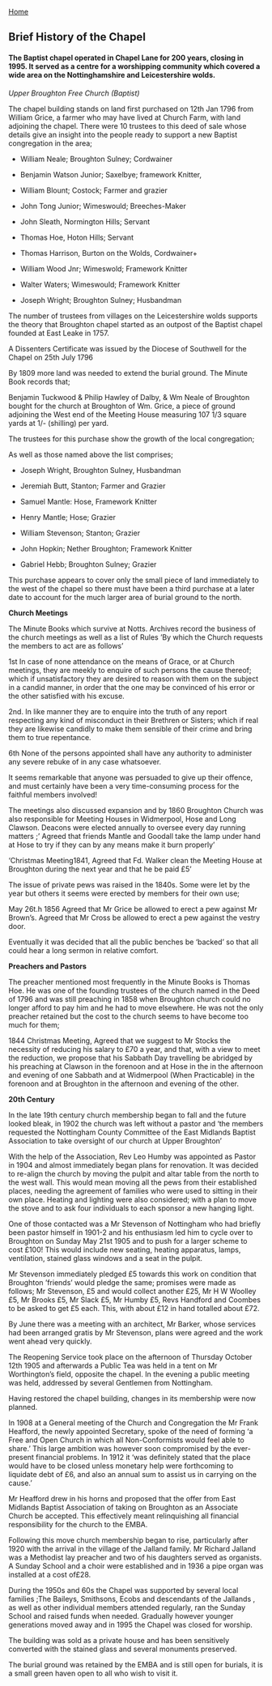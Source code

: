 [Home](https://simon-scmp.github.io/ubhistdocs/)


## Brief History of the Chapel
#### The Baptist chapel operated in Chapel Lane for 200 years, closing in 1995. It served as a centre for a worshipping community which covered a wide area on the Nottinghamshire and Leicestershire wolds.

*Upper Broughton Free Church (Baptist)*

The chapel building stands on land first purchased on 12th Jan 1796 from William Grice, a farmer who may have lived at Church Farm, with land adjoining the chapel. There were 10 trustees to this deed of sale whose details give an insight into the people ready to support a new Baptist congregation in the area;

- William Neale; Broughton Sulney; Cordwainer

- Benjamin Watson Junior; Saxelbye; framework Knitter,

- William Blount; Costock; Farmer and grazier

- John Tong Junior; Wimeswould; Breeches-Maker

- John Sleath, Normington Hills; Servant

- Thomas Hoe, Hoton Hills; Servant

- Thomas Harrison, Burton on the Wolds, Cordwainer+

- William Wood Jnr; Wimeswold; Framework Knitter

- Walter Waters; Wimeswould; Framework Knitter

- Joseph Wright; Broughton Sulney; Husbandman

The number of trustees from villages on the Leicestershire wolds supports the theory that Broughton chapel started as an outpost of the Baptist chapel founded at East Leake in 1757.

A Dissenters Certificate was issued by the Diocese of Southwell  for the Chapel  on 25th July 1796

By 1809 more land was needed to extend the burial ground. The Minute Book records that;

Benjamin Tuckwood & Philip Hawley of Dalby, & Wm Neale of Broughton bought for the church at Broughton of Wm. Grice, a piece of ground adjoining the West end of the Meeting House measuring 107 1/3 square yards at 1/- (shilling) per yard.

The trustees for this purchase show the growth of the local congregation;

As well as those named above the list comprises;

- Joseph Wright, Broughton Sulney, Husbandman

- Jeremiah Butt, Stanton; Farmer and Grazier

- Samuel Mantle: Hose, Framework Knitter

- Henry Mantle; Hose; Grazier

- William Stevenson; Stanton; Grazier

- John Hopkin; Nether Broughton; Framework Knitter

- Gabriel Hebb; Broughton Sulney; Grazier

 

This purchase appears to cover only the small piece of land immediately to the west of the chapel so there must have been a third purchase at a later date to account for the much larger area of burial ground to the north.

**Church Meetings**

The Minute Books which survive at Notts. Archives record the business of the church meetings as well as a list of Rules ’By which the Church requests the members to act are as follows’

1st In case of none attendance on the means of Grace, or at Church meetings, they are meekly to enquire of such persons the cause thereof; which if unsatisfactory they are desired to reason with them on the subject in a candid manner, in order that the one may be convinced of his error or the other satisfied with his excuse.

2nd. In like manner they are to enquire into the truth of any report respecting any kind of misconduct in their Brethren or Sisters; which if real they are likewise candidly to make them sensible of their crime and bring them to true repentance.

6th None of the persons appointed shall have any authority to administer any severe rebuke of in any case whatsoever.

It seems remarkable that anyone was persuaded to give up their offence, and must certainly have been a very time-consuming process for the faithful members involved!

The meetings also discussed expansion and by 1860 Broughton Church was also responsible for Meeting Houses in Widmerpool, Hose and Long Clawson. Deacons were elected annually to oversee  every day running matters ;’ Agreed that friends Mantle and Goodall take the lamp under hand at Hose to try if they can by any means make it burn properly’

‘Christmas Meeting1841, Agreed that Fd. Walker clean the Meeting House at Broughton during the next year and that he be paid £5’

The issue of private pews was raised in the 1840s. Some were let by the year but others it seems were erected by members for their own use;

May 26t.h 1856 Agreed that Mr Grice be allowed to erect a pew against Mr Brown’s. Agreed that Mr Cross be allowed to erect a pew against the vestry door.

Eventually it was decided that all the public benches be ‘backed’ so that all could hear a long sermon in relative comfort.

**Preachers and Pastors**

The preacher mentioned most frequently in the Minute Books is Thomas Hoe. He was one of the founding trustees of the church named in the Deed of 1796 and was still preaching in 1858 when Broughton church could no longer afford to pay him and he had to move elsewhere. He was not the only preacher retained but the cost to the church seems to have become too much for them;

1844 Christmas Meeting, Agreed that we suggest to Mr Stocks the necessity of reducing his salary to £70 a year, and that, with a view to meet the reduction, we propose that his Sabbath Day travelling be abridged by his preaching at Clawson in the forenoon and at Hose in the in the afternoon and evening of one Sabbath and at Widmerpool (When Practicable) in the forenoon and at Broughton in the afternoon and evening of the other.

**20th Century**

In the late 19th century church membership began to fall and the future looked bleak, in 1902 the church was left without a pastor and ‘the members requested the Nottingham County Committee of the East Midlands Baptist Association to take oversight of our church at Upper Broughton’

With the help of the Association, Rev Leo Humby was appointed as Pastor in 1904 and almost immediately began plans for renovation.  It was decided to re-align the church by moving the pulpit and altar table from the north to the west wall. This would mean moving all the pews from their established places, needing the agreement of families who were used to sitting in their own place. Heating and lighting were also considered; with a plan to move the stove and to ask four individuals to each sponsor a new hanging light.

One of those contacted was a Mr Stevenson of Nottingham who had briefly been pastor himself in 1901-2 and his enthusiasm led him to cycle over to Broughton on Sunday May 21st 1905 and to push for a larger scheme to cost £100! This would include new seating, heating apparatus, lamps, ventilation, stained glass windows and a seat in the pulpit.

Mr Stevenson immediately pledged £5 towards this work on condition that Broughton ’friends’ would pledge the same; promises were made as follows; Mr Stevenson, £5 and would collect another £25, Mr H W Woolley £5, Mr Brooks £5, Mr Slack £5, Mr Humby £5, Revs Handford and Coombes to be asked to get £5 each. This, with about £12 in hand totalled about £72.

By June there was a meeting with an architect, Mr Barker, whose services had been arranged gratis by Mr Stevenson, plans were agreed and the work went ahead very quickly.

The Reopening Service took place on the afternoon of Thursday October 12th 1905 and afterwards a Public Tea was held in a tent on Mr Worthington’s field, opposite the chapel. In the evening a public meeting was held, addressed by several Gentlemen from Nottingham.

Having restored the chapel building, changes in its membership were now planned.

In 1908 at a General meeting of the Church and Congregation the Mr Frank Heafford, the newly appointed Secretary, spoke of the need of forming ‘a Free and Open Church in which all Non-Conformists would feel able to share.’ This large ambition was however soon compromised by the ever-present financial problems. In 1912 it ‘was definitely stated that the place would have to be closed unless monetary help were forthcoming to liquidate debt of £6, and also an annual sum to assist us in carrying on the cause.’

Mr Heafford drew in his horns and proposed that the offer from East Midlands Baptist Association of taking on Broughton as an Associate Church be accepted. This effectively meant relinquishing all financial responsibility for the church to the EMBA.

Following this move church membership began to rise, particularly after 1920 with the arrival in the village of the Jalland family. Mr Richard Jalland was a Methodist lay preacher and two of his daughters served as organists. A Sunday School and a choir were established and in 1936 a pipe organ was installed at a cost of£28.

During the 1950s and 60s the Chapel was supported by several local families ;The Baileys, Smithsons, Ecobs and descendants of the Jallands , as well as other individual members  attended regularly, ran the Sunday School and raised funds when needed. Gradually however younger generations moved away and in 1995 the Chapel was closed for worship.

The building was sold as a private house and has been sensitively converted with the stained glass and several monuments preserved.

The burial ground was retained by the EMBA and is still open for burials, it is a small green haven open to all who wish to visit it.

